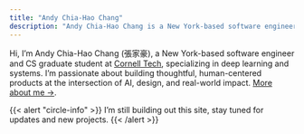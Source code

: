 ```yaml
---
title: "Andy Chia-Hao Chang"
description: "Andy Chia-Hao Chang is a New York-based software engineer and CS master’s student at Cornell Tech, specializing in deep learning, systems, and user-centered web development."
---
```


Hi, I’m Andy Chia-Hao Chang (張家豪), a New York-based software engineer and CS graduate student at [Cornell Tech](https://tech.cornell.edu/), specializing in deep learning and systems. I’m passionate about building thoughtful, human-centered products at the intersection of AI, design, and real-world impact. [More about me →](/about).

{{< alert "circle-info" >}}
I’m still building out this site, stay tuned for updates and new projects.
{{< /alert >}}